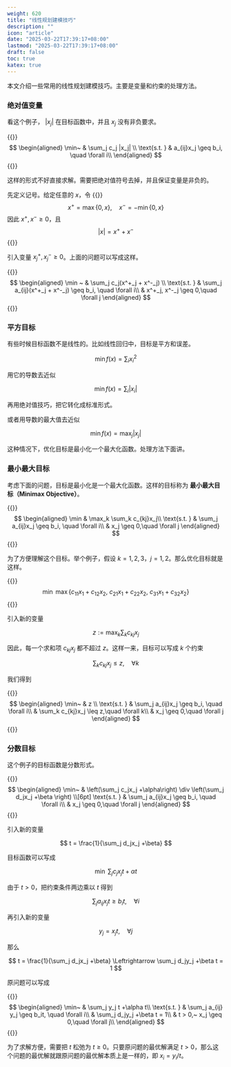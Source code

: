 ```yaml
---
weight: 620
title: "线性规划建模技巧"
description: ""
icon: "article"
date: "2025-03-22T17:39:17+08:00"
lastmod: "2025-03-22T17:39:17+08:00"
draft: false
toc: true
katex: true
---
```



本文介绍一些常用的线性规划建模技巧。主要是变量和约束的处理方法。


### 绝对值变量

看这个例子， $|x_j|$ 在目标函数中，并且 $x_j$ 没有非负要求。

{{<katex>}}
$$
\begin{aligned}
\min~ & \sum_j c_j |x_j| \\
\text{s.t. } & a_{ij}x_j \geq b_i, \quad \forall i\\
\end{aligned}
$$
{{</katex>}}

这样的形式不好直接求解。需要把绝对值符号去掉，并且保证变量是非负的。

先定义记号。给定任意的 $x$，令
{{<katex>}}
$$
x^+ = \max\{0,x\}, \quad x^- = -\min\{0, x\}
$$
因此  $x^+, x^-\geq 0$，且
$$
|x| = x^+ + x^-
$$
{{</katex>}}

引入变量 $x_j^+, x_j^- \geq 0$。上面的问题可以写成这样。

{{<katex>}}
$$
\begin{aligned}
\min ~  & \sum_j c_j(x^+_j + x^-_j) \\
\text{s.t. } & \sum_j a_{ij}(x^+_j + x^-_j)  \geq b_i, \quad \forall i\\
& x^+_j, x^-_j \geq 0,\quad \forall j
\end{aligned}
$$
{{</katex>}}

### 平方目标

有些时候目标函数不是线性的。比如线性回归中，目标是平方和误差。

$$
\min f(x) = \sum_i x_i^2
$$

用它的导数去近似

$$
\min f(x) = \sum_i |x_i|
$$

再用绝对值技巧，把它转化成标准形式。

或者用导数的最大值去近似

$$
\min f(x) = \max_j |x_j|
$$

这种情况下，优化目标是最小化一个最大化函数。处理方法下面讲。

### 最小最大目标

考虑下面的问题，目标是最小化是一个最大化函数。这样的目标称为 **最小最大目标（Minimax Objective）**。

{{<katex>}}
$$
\begin{aligned}
\min & \max_k \sum_k c_{kj}x_j\\
\text{s.t. } & \sum_j a_{ij}x_j \geq b_i, \quad \forall i\\
& x_j \geq 0,\quad \forall j
\end{aligned}
$$
{{</katex>}}

为了方便理解这个目标。举个例子，假设 $k=1, 2, 3$，$j=1,2$。那么优化目标就是这样。

{{<katex>}}
$$
\min ~ \max \{c_{11}x_1 + c_{12}x_2, ~ c_{21}x_1 + c_{22}x_2, ~c_{31}x_1 + c_{32}x_2\}
$$
{{</katex>}}

引入新的变量

$$
z := \max_k \sum_k c_{kj}x_j
$$

因此，每一个求和项 $c_{kj}x_j$ 都不超过 $z$。这样一来，目标可以写成 $k$ 个约束

$$
\sum_k c_{kj}x_j \leq z,\quad \forall k
$$

我们得到

{{<katex>}}
$$
\begin{aligned}
\min~ & z \\
\text{s.t. } & \sum_j a_{ij}x_j \geq b_i, \quad \forall i\\
& \sum_k c_{kj}x_j \leq z,\quad \forall k\\
& x_j \geq 0,\quad \forall j
\end{aligned}
$$
{{</katex>}}

### 分数目标

这个例子的目标函数是分数形式。

{{<katex>}}
$$
\begin{aligned}
\min~ & \left(\sum_j c_jx_j +\alpha\right) \div \left(\sum_j d_jx_j +\beta \right) \\[6pt]
\text{s.t. } & \sum_j a_{ij}x_j \geq b_i, \quad \forall i\\
& x_j \geq 0,\quad \forall j
\end{aligned}
$$
{{</katex>}}

引入新的变量

$$
t = \frac{1}{\sum_j d_jx_j +\beta}
$$

目标函数可以写成

$$
\min ~ \sum_j c_jx_j t +\alpha t
$$

由于 $t > 0$，把约束条件两边乘以 $t$ 得到

$$
\sum_j a_{ij}x_jt \geq b_i t, \quad \forall i
$$

再引入新的变量

$$
y_j = x_jt,\quad \forall j
$$

那么

$$
t = \frac{1}{\sum_j d_jx_j +\beta} \Leftrightarrow \sum_j d_jy_j +\beta t = 1
$$

原问题可以写成

{{<katex>}}
$$
\begin{aligned}
\min~ & \sum_j y_j t +\alpha t\\
\text{s.t. } & \sum_j a_{ij} y_j \geq b_it, \quad \forall i\\
& \sum_j d_jy_j +\beta t = 1\\
& t > 0,~ x_j \geq 0,\quad \forall j\\
\end{aligned}
$$
{{</katex>}}

为了求解方便，需要把 $t$ 松弛为 $t\geq 0$。只要原问题的最优解满足 $t>0$，那么这个问题的最优解就跟原问题的最优解本质上是一样的，即 $x_i  = y_i /  t$。

